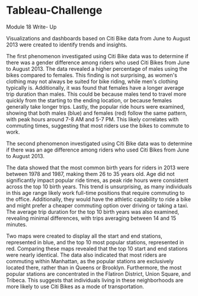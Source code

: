 # Tableau-Challenge
Module 18 Write- Up

Visualizations and dashboards based on Citi Bike data from June to August 2013 were created to identify trends and insights.
 
The first phenomenon investigated using Citi Bike data was to determine if there was a gender difference among riders who used Citi Bikes from June to August 2013. The data revealed a higher percentage of males using the bikes compared to females. This finding is not surprising, as women's clothing may not always be suited for bike riding, while men's clothing typically is. Additionally, it was found that females have a longer average trip duration than males. This could be because males tend to travel more quickly from the starting to the ending location, or because females generally take longer trips. Lastly, the popular ride hours were examined, showing that both males (blue) and females (red) follow the same pattern, with peak hours around 7-8 AM and 5-7 PM. This likely correlates with commuting times, suggesting that most riders use the bikes to commute to work.
 
The second phenomenon investigated using Citi Bike data was to determine if there was an age difference among riders who used Citi Bikes from June to August 2013.
 
The data showed that the most common birth years for riders in 2013 were between 1978 and 1987, making them 26 to 35 years old. Age did not significantly impact popular ride times, as peak ride hours were consistent across the top 10 birth years. This trend is unsurprising, as many individuals in this age range likely work full-time positions that require commuting to the office. Additionally, they would have the athletic capability to ride a bike and might prefer a cheaper commuting option over driving or taking a taxi. The average trip duration for the top 10 birth years was also examined, revealing minimal differences, with trips averaging between 14 and 15 minutes.
 
Two maps were created to display all the start and end stations, represented in blue, and the top 10 most popular stations, represented in red. Comparing these maps revealed that the top 10 start and end stations were nearly identical. The data also indicated that most riders are commuting within Manhattan, as the popular stations are exclusively located there, rather than in Queens or Brooklyn. Furthermore, the most popular stations are concentrated in the Flatiron District, Union Square, and Tribeca. This suggests that individuals living in these neighborhoods are more likely to use Citi Bikes as a mode of transportation.

